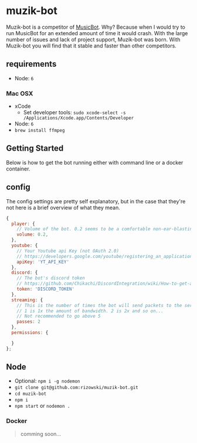 # muzik-bot

Muzik-bot is a competitor of [MusicBot](https://github.com/Just-Some-Bots/MusicBot). Why? Because when I would try to run MusicBot for an extended amount of time it would crash. With the large number of issues and lack of project support, Muzik-bot was born. With Muzik-bot you will find that it stable and faster than other competitors.

## requirements

  - Node: `6`

### Mac OSX

  - xCode
    - Set developer tools: `sudo xcode-select -s /Applications/Xcode.app/Contents/Developer`
  - Node: `6`
  - `brew install ffmpeg`

## Getting Started

Below is how to get the bot running either with command line or a docker container.

## config

The config settings are pretty self explanatory, but in the case that they're not here is a brief overview of what they mean.

```js
{
  player: {
    // Volume of the bot. 0.2 seems to be a comfortable non-ear-blasting level
    volume: 0.2,
  },
  youtube: {
    // Your Youtube api Key (not OAuth 2.0)
    // https://developers.google.com/youtube/registering_an_application
    apiKey: 'YT_API_KEY'
  },
  discord: {
    // The bot's discord token
    // https://github.com/Chikachi/DiscordIntegration/wiki/How-to-get-a-token-and-channel-ID-for-Discord
    token: 'DISCORD_TOKEN'
  },
  streaming: {
    // This is the number of times the bot will send packets to the server.
    // 1 is 1x the amount of bandwidth. 2 is 2x and so on...
    // Not recommended to go above 5
    passes: 2
  },
  permissions: {

  }
};
```

## Node

  - Optional: `npm i -g nodemon`
  - `git clone git@github.com:rizowski/muzik-bot.git`
  - `cd muzik-bot`
  - `npm i`
  - `npm start` or `nodemon .`


### Docker

> comming soon...

